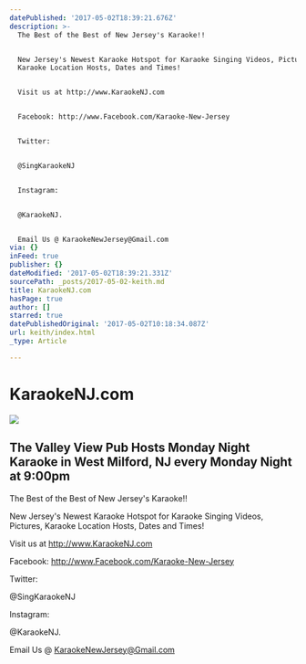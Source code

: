 ```yaml
---
datePublished: '2017-05-02T18:39:21.676Z'
description: >-
  The Best of the Best of New Jersey's Karaoke!! 


  New Jersey's Newest Karaoke Hotspot for Karaoke Singing Videos, Pictures,
  Karaoke Location Hosts, Dates and Times! 


  Visit us at http://www.KaraokeNJ.com


  Facebook: http://www.Facebook.com/Karaoke-New-Jersey 


  Twitter:


  @SingKaraokeNJ


  Instagram:


  @KaraokeNJ.


  Email Us @ KaraokeNewJersey@Gmail.com
via: {}
inFeed: true
publisher: {}
dateModified: '2017-05-02T18:39:21.331Z'
sourcePath: _posts/2017-05-02-keith.md
title: KaraokeNJ.com
hasPage: true
author: []
starred: true
datePublishedOriginal: '2017-05-02T10:18:34.087Z'
url: keith/index.html
_type: Article

---
```

# KaraokeNJ.com

<article style=""><img src="https://s3-us-west-2.amazonaws.com/the-grid-img/p/7de6ba1b5de20de96d33da812628bb3d33802722.jpg" /><h1>The Valley View Pub Hosts Monday Night Karaoke in West Milford, NJ every Monday Night at 9:00pm</h1><p>The Best of the Best of New Jersey's Karaoke!! 

New Jersey's Newest Karaoke Hotspot for Karaoke Singing Videos, Pictures, Karaoke Location Hosts, Dates and Times! 

Visit us at http://www.KaraokeNJ.com

Facebook: http://www.Facebook.com/Karaoke-New-Jersey 

Twitter:

@SingKaraokeNJ

Instagram:

@KaraokeNJ.

Email Us @ KaraokeNewJersey@Gmail.com</p></article>